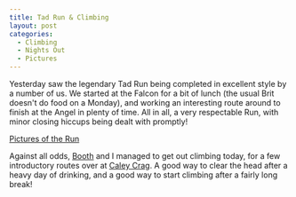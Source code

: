 ```yaml
---
title: Tad Run & Climbing
layout: post
categories:
  - Climbing
  - Nights Out
  - Pictures
---
```

Yesterday saw the legendary Tad Run being completed in excellent style by a number of us. We started at the Falcon for a bit of lunch (the usual Brit doesn't do food on a Monday), and working an interesting route around to finish at the Angel in plenty of time. All in all, a very respectable Run, with minor closing hiccups being dealt with promptly!

[Pictures of the Run](http://pictures.scholesmafia.co.uk/index.php/2006/08/07.08.06-tad-run/)

Against all odds, [Booth](http://pictures.scholesmafia.co.uk/index.php/?profile=25) and I managed to get out climbing today, for a few introductory routes over at [Caley Crag](http://yorkshiregrit.com/caley.html). A good way to clear the head after a heavy day of drinking, and a good way to start climbing after a fairly long break!